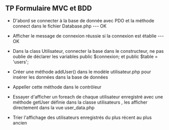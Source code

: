 ## TP Formulaire MVC et BDD

- D'abord se connecter à la base de donnée avec PDO et la méthode connect dans le fichier Database.php --- OK

- Afficher le message de connexion réussie si la connexion est établie --- OK

- Dans la class Utilisateur, connecter la base dans le constructeur, ne pas oublie de déclarer les variables public $connexion; et public $table = 'users';

- Créer une méthode addUser() dans le modèle utilisateur.php pour insérer les données dans la base de données

- Appeller cette méthode dans le contrôleur

- Essayer d'afficher un foreach de chaque utilisateur enregistré avec une méthode getUser définie dans la classe utilisateurs , les afficher directement dans la vue user_data.php

- Trier l'affichage des utilisateurs enregistrés du plus récent au plus ancien
